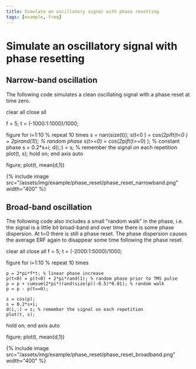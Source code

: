 ```yaml
---
title: Simulate an oscillatory signal with phase resetting
tags: [example, freq]
---
```


#  Simulate an oscillatory signal with phase resetting

## Narrow-band oscillation

The following code simulates a clean oscillating signal with a phase reset at time zero.

  clear all
  close all
  
  f = 5;
  t = (-1000:1:1000)/1000;
   
  figure
  for i=1:10 % repeat 10 times
    s = nan(size(t));
    s(t<0 ) = cos(2*pi*f*t(t<0 ) + 2*pi*rand(1)); % random phase
    s(t>=0) = cos(2*pi*f*t(t>=0)               ); % constant phase
    s = 0.2*s+i;
    d(i,:) = s; % remember the signal on each repetition
    plot(t, s);
  hold on;
  end
  axis auto
   
  figure; 
  plot(t, mean(d,1))

{% include image src="/assets/img/example/phase_reset/phase_reset_narrowband.png" width="400" %}

## Broad-band oscillation

The following code also includes a small "random walk" in the phase, i.e. the signal is a little bit broad-band and over time there is some phase dispersion. At t=0 there is still a phase reset. The phase dispersion causes the average ERF again to disappear some time following the phase reset.

  clear all
  close all
  f = 5;
  t = (-2000:1:5000)/1000;
   
  figure
  for i=1:10 % repeat 10 times
    
    p = 2*pi*f*t; % linear phase increase
    p(t<0) = p(t<0) + 2*pi*rand(1); % random phase prior to TMS pulse
    p = p + cumsum(2*pi*(rand(size(p))-0.5)*0.01); % random walk
    p = p - p(t==0);
   
    s = cos(p);
    s = 0.2*s+i;
    d(i,:) = s; % remember the signal on each repetition
    plot(t, s);
  hold on;
  end
  axis auto
   
  figure; 
  plot(t, mean(d,1))

{% include image src="/assets/img/example/phase_reset/phase_reset_broadband.png" width="400" %}

